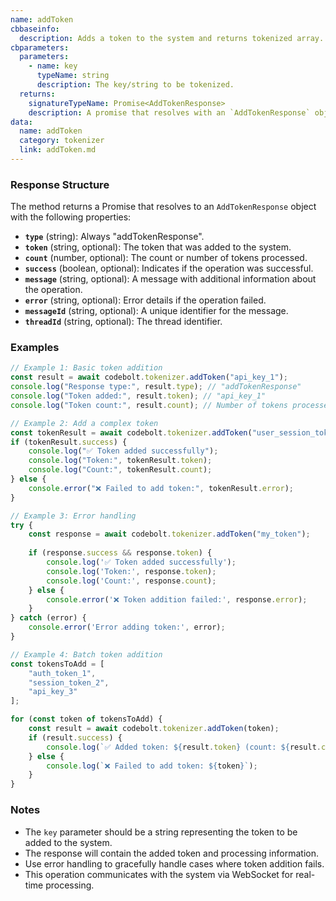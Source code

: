 ```yaml
---
name: addToken
cbbaseinfo:
  description: Adds a token to the system and returns tokenized array.
cbparameters:
  parameters:
    - name: key
      typeName: string
      description: The key/string to be tokenized.
  returns:
    signatureTypeName: Promise<AddTokenResponse>
    description: A promise that resolves with an `AddTokenResponse` object containing the tokenization response.
data:
  name: addToken
  category: tokenizer
  link: addToken.md
---
```

<CBBaseInfo/>
<CBParameters/>

### Response Structure

The method returns a Promise that resolves to an `AddTokenResponse` object with the following properties:

- **`type`** (string): Always "addTokenResponse".
- **`token`** (string, optional): The token that was added to the system.
- **`count`** (number, optional): The count or number of tokens processed.
- **`success`** (boolean, optional): Indicates if the operation was successful.
- **`message`** (string, optional): A message with additional information about the operation.
- **`error`** (string, optional): Error details if the operation failed.
- **`messageId`** (string, optional): A unique identifier for the message.
- **`threadId`** (string, optional): The thread identifier.

### Examples

```javascript
// Example 1: Basic token addition
const result = await codebolt.tokenizer.addToken("api_key_1");
console.log("Response type:", result.type); // "addTokenResponse"
console.log("Token added:", result.token); // "api_key_1"
console.log("Token count:", result.count); // Number of tokens processed

// Example 2: Add a complex token
const tokenResult = await codebolt.tokenizer.addToken("user_session_token_12345");
if (tokenResult.success) {
    console.log("✅ Token added successfully");
    console.log("Token:", tokenResult.token);
    console.log("Count:", tokenResult.count);
} else {
    console.error("❌ Failed to add token:", tokenResult.error);
}

// Example 3: Error handling
try {
    const response = await codebolt.tokenizer.addToken("my_token");
    
    if (response.success && response.token) {
        console.log('✅ Token added successfully');
        console.log('Token:', response.token);
        console.log('Count:', response.count);
    } else {
        console.error('❌ Token addition failed:', response.error);
    }
} catch (error) {
    console.error('Error adding token:', error);
}

// Example 4: Batch token addition
const tokensToAdd = [
    "auth_token_1",
    "session_token_2", 
    "api_key_3"
];

for (const token of tokensToAdd) {
    const result = await codebolt.tokenizer.addToken(token);
    if (result.success) {
        console.log(`✅ Added token: ${result.token} (count: ${result.count})`);
    } else {
        console.log(`❌ Failed to add token: ${token}`);
    }
}
```

### Notes

- The `key` parameter should be a string representing the token to be added to the system.
- The response will contain the added token and processing information.
- Use error handling to gracefully handle cases where token addition fails.
- This operation communicates with the system via WebSocket for real-time processing.